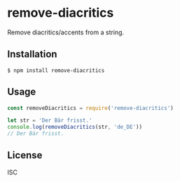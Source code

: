 
remove-diacritics
=================

Remove diacritics/accents from a string.



Installation
------------

    $ npm install remove-diacritics


Usage
------

```javascript
const removeDiacritics = require('remove-diacritics')

let str = 'Der Bär frisst.'
console.log(removeDiacritics(str, 'de_DE'))
// Der Bär frisst.
```


License
-------
ISC
